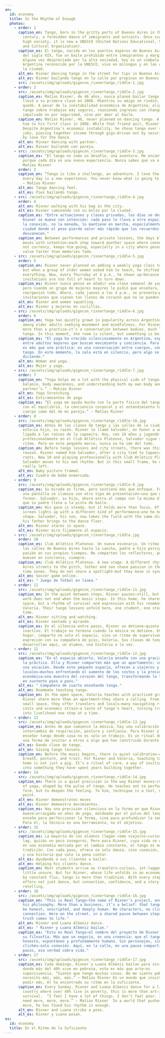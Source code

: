 ```yaml
---
en:
  id: economy
  title: In the Rhythm of Enough
  photos:
    - order: 1
      caption_en: Tango, born in the gritty ports of Buenos Aires in the late 19th
        century, a forbidden dance of immigrants and outcasts. Once scorned by
        high society, it is now a UNESCO (United Nations Educational, Scientific
        and Cultural Organization).
      caption_es: El tango, nacido en los puertos ásperos de Buenos Aires a finales
        del siglo XIX, fue un baile prohibido entre inmigrantes y marginados.
        Alguna vez despreciado por la alta sociedad, hoy es un símbolo de
        Argentina reconocido por la UNESCO, vivo en milongas y en las calles de
        la ciudad.
      alt_en: Rixner dancing tango in the street for tips in Buenos Aires.
      alt_es: Rixner bailando tango en la calle por propinas en Buenos Aires.
      src: /assets/img/uploads/gigecon_rixnertango_riddle-1.jpg
    - order: 2
      src: /assets/img/uploads/gigecon_rixnertango_riddle-2.jpg
      caption_es: Matías Rixner, de 46 años, nunca planeó bailar tango. Un amigo lo
        llevó a su primera clase en 2008. Mientras su amigo se rindió, Rixner se
        quedó. A pesar de la inestabilidad económica de Argentina, eligió el
        tango sobre trabajos más seguros, reuniendo ingresos con changas,
        impulsado no por seguridad, sino por amor al baile.
      caption_en: Matias Rixner, 46, never planned on dancing tango. A friend brought
        him to his first class in 2008. While that friend quit, Rixner stayed.
        Despite Argentina’s economic instability, he chose tango over safer
        jobs, piecing together income through gigs—driven not by security, but
        by love for the dance.
      alt_en: Rinxer dancing with partner.
      alt_es: Rinxer bailando con pareja.
    - src: /assets/img/uploads/gigecon_rixnertango_riddle-3.jpg
      caption_es: “El tango es como un desafío, una aventura. Me encanta la calle
        porque cada día es una nueva experiencia. Nunca sabes qué va a pasar.” —
        Matías Rixner
      order: 3
      caption_en: “Tango is like a challenge, an adventure. I love the street because
        every day is a new experience. You never know what is going to happen.”
        — Matias Rixner
      alt_en: Tango dancing feet.
      alt_es: Pies bailando tango.
    - src: /assets/img/uploads/gigecon_rixnertango_riddle-4.jpg
      order: 4
      alt_en: Rixner walking with his bag in the city.
      alt_es: Rixner caminando con su bolso por la ciudad.
      caption_es: "Entre actuaciones y clases privadas, los días se desdibujan. Pero
        Rixner se mueve con intención: cada paso lo lleva a otro espacio donde
        la conexión, no la moneda, lo mantiene en marcha, especialmente en una
        ciudad donde el peso pierde valor más rápido que los recuerdos se
        desvanecen."
      caption_en: Between performances and private lessons, the days blur. But Rixner
        moves with intention—each step toward another space where connection,
        not currency, keeps him going, especially in a city where pesos lose
        value faster than memories fade.
    - src: /assets/img/uploads/gigecon_rixnertango_riddle-5.jpg
      order: 5
      caption_en: Rixner never planned on adding a weekly yoga class to his schedule,
        but when a group of older women asked him to teach, he shifted
        everything. Now, every Thursday at 4 p.m., he shows up—because some
        invitations are too full of heart to turn down.
      caption_es: Rixner nunca pensó en añadir una clase semanal de yoga a su horario,
        pero cuando un grupo de mujeres mayores le pidió que enseñara,
        reorganizó todo. Ahora, cada jueves a las 4 p.m., se presenta—porque hay
        invitaciones que vienen tan llenas de corazón que no se pueden rechazar.
      alt_en: Rixner and women squatting.
      alt_es: Rixner y mujeres en cuclillas.
    - src: /assets/img/uploads/gigecon_rixnertango_riddle-6.jpg
      order: 6
      caption_en: Yoga has quietly grown in popularity across Argentina, especially
        among older adults seeking movement and mindfulness. For Rixner, it is
        more than a practice—it’s a conversation between bodies, much like
        tango. In this moment, the room is silent, but something is being said.
      caption_es: "El yoga ha crecido silenciosamente en Argentina, especialmente
        entre adultos mayores que buscan movimiento y conciencia. Para Rixner,
        es más que una práctica: es una conversación entre cuerpos, como el
        tango. En este momento, la sala está en silencio, pero algo se está
        diciendo."
      alt_en: Woman and yoga.
      alt_es: Mujer y yoga.
    - src: /assets/img/uploads/gigecon_rixnertango_riddle-7.jpg
      order: 7
      caption_en: “Yoga helps me a lot with the physical side of tango—especially
        balance, body awareness, and understanding both my own body and my
        partner’s.” — Matias Rixner
      alt_en: Yoga Stretching.
      alt_es: Estiramientos de yoga
      caption_es: “El yoga me ayuda mucho con la parte física del tango—especialmente
        con el equilibrio, la conciencia corporal y el entendimiento tanto de mi
        cuerpo como del de mi pareja.” — Matías Rixner
    - order: 8
      src: /assets/img/uploads/gigecon_rixnertango_riddle-18.jpg
      caption_es: Antes de las clases de tango y las calles de la ciudad, estaba
        esto—su hijo, su razón. Rixner lo llamó Salvador, en honor a una ciudad
        ligada a las raíces de la capoeira. Hoy, con 19 años y jugando
        profesionalmente en el Club Atlético Platense, Salvador sigue su propio
        ritmo. Pero en este pequeño marco, nunca se ha ido del todo.
      caption_en: Before tango lessons and city streets, there was this—his son, his
        reason. Rixner named him Salvador, after a city tied to Capoeira’s
        roots. Now 19 and playing professionally with Club Atlético Platense,
        Salvador moves to his own rhythm. But in this small frame, he never
        really left.
      alt_en: Baby picture framed.
      alt_es: Cuadro de bebé enmarcado.
    - order: 9
      src: /assets/img/uploads/gigecon_rixnertango_riddle-9.jpg
      caption_es: Su mirada es firme, pero sostiene más que enfoque. Fuera de cuadro,
        una pantalla se ilumina con otro tipo de presentación—una que él ayudó a
        formar. Salvador, su hijo, ahora entra al campo con la misma disciplina
        que su padre lleva a la pista de baile.
      caption_en: His gaze is steady, but it holds more than focus. Off-frame, a
        screen lights up with a different kind of performance—one he helped
        shape. Salvador, his son, now takes the field with the same discipline
        his father brings to the dance floor.
      alt_en: Rixner stares in space.
      alt_es: Rixner mira fijamente al espacio.
    - src: /assets/img/uploads/gigecon_rixnertango_riddle.jpg
      order: 10
      caption_es: Club Atlético Platense. Un nuevo escenario. Un ritmo distinto. Desde
        las calles de Buenos Aires hasta la cancha, padre e hijo persiguen la
        pasión en sus propios tiempos. No comparten los reflectores, pero se
        mueven en sincronía, siempre.
      caption_en: Club Atlético Platense. A new stage. A different rhythm. From Buenos
        Aires streets to the pitch, father and son chase passion in their own
        time zones. They do not share a spotlight—but they move in sync, always.
      alt_en: Soccer game online.
      alt_es: " Juego de fútbol en línea."
    - order: 11
      src: /assets/img/uploads/gigecon_rixnertango_riddle-11.jpg
      caption_en: In the quiet between steps, Rixner pauses—still, but never idle. The
        work does not end when the music stops. In this home, he shares not just
        space, but a rhythm of survival and expression with his roommate
        Valeria. Their tango lessons unfold here, one student, one story at a
        time.
      alt_en: Rixner sitting and watching.
      alt_es: Rixner sentado y mirando.
      caption_es: En el silencio entre pasos, Rixner se detiene—quieto, pero nunca
        inactivo. El trabajo no termina cuando la música se detiene. En este
        hogar, comparte no solo el espacio, sino un ritmo de supervivencia y
        expresión con su compañera de piso, Valeria. Sus clases de tango se
        desarrollan aquí, un alumno, una historia a la vez.
    - order: 12
      src: /assets/img/uploads/gigecon_rixnertango_riddle-12.jpg
      caption_es: "En el espacio abierto, Valeria enseña con una gracia cultivada por
        la práctica. Ella y Rixner comparten más que un apartamento: comparten
        una vocación. Desde este pequeño espacio, ofrecen a viajeros y
        locales—muchos enfrentando el aumento de los costos y la presión
        económica—una muestra del corazón del tango, transformando la tradición
        en sustento paso a paso."
      alt_es: " Compañera de cuarto enseñando tango."
      alt_en: Roommate teaching tango.
      caption_en: In the open space, Valeria teaches with practiced grace. She and
        Rixner share more than an apartment—they share a calling. From this
        small space, they offer travelers and locals—many navigating rising
        costs and economic strain—a taste of tango’s heart, turning tradition
        into livelihood one step at a time.
    - order: 13
      src: /assets/img/uploads/gigecon_rixnertango_riddle-13.jpg
      caption_es: Antes de que comience la música, hay una calibración silenciosa—un
        intercambio de respiración, postura y confianza. Para Rixner y Valeria,
        enseñar tango desde casa no es solo un trabajo. Es un ritual de cuidado,
        una forma de invitar a otros a algo que han construido durante años.
      alt_es: Dando clase de tango.
      alt_en: Giving tango lessons.
      caption_en: Before the music begins, there is quiet calibration—an exchange of
        breath, posture, and trust. For Rixner and Valeria, teaching tango from
        home is not just a gig. It’s a ritual of care, a way of inviting others
        into something they have spent years building together.
    - order: 14
      src: /assets/img/uploads/gigecon_rixnertango_riddle-14.jpg
      caption_en: There is a quiet precision in the way Rixner moves—rooted in years
        of yoga, shaped by the pulse of tango. He teaches not to perfect the
        form, but to deepen the feeling. To him, technique is a tool, not the
        point.
      alt_en: Rixner demonstrates moves
      alt_es: Rixner demuestra movimientos.
      caption_es: Hay una precisión silenciosa en la forma en que Rixner se
        mueve—arraigada en años de yoga, moldeada por el pulso del tango. No
        enseña para perfeccionar la forma, sino para profundizar la sensación.
        Para él, la técnica es una herramienta, no el objetivo.
    - order: 15
      src: /assets/img/uploads/gigecon_rixnertango_riddle-15.jpg
      caption_es: La mayoría de los alumnos llegan como viajeros—curiosos, con jet
        lag, quizás un poco inseguros. Pero para Rixner, cuya vida se desarrolla
        en una economía marcada por el cambio constante, el tango es más que
        tradición. Con cada paso, ofrece no solo danza, sino conexión, confianza
        y una historia que vale la pena contar.
      alt_es: Ayudando a sus clientes a bailar.
      alt_en: Helping his clients dance.
      caption_en: Most students arrive as travelers—curious, jet-lagged, maybe a
        little unsure. But for Rixner, whose life unfolds in an economy marked
        by constant flux, tango is more than tradition. With every step, he
        offers not just dance, but connection, confidence, and a story worth
        retelling.
    - order: 16
      src: /assets/img/uploads/gigecon_rixnertango_riddle-16.jpg
      caption_en: "This is Real Tango—the name of Rixner’s project, and the heart of
        his philosophy. More than a business, it’s a belief: that tango should
        be honest, unscripted, and deeply human. No characters, no clichés—just
        connection. Here on the street, in a shared pause between steps, that
        truth comes to life."
      alt_en: Rixner and Luana Albeniz dance.
      alt_es: " Rixner y Luana Albéniz bailan."
      caption_es: "Esto es Real Tango—el nombre del proyecto de Rixner y el corazón de
        su filosofía. Más que un negocio, es una creencia: que el tango debe ser
        honesto, espontáneo y profundamente humano. Sin personajes, sin
        clichés—solo conexión. Aquí, en la calle, en una pausa compartida entre
        pasos, esa verdad cobra vida."
    - order: 17
      src: /assets/img/uploads/gigecon_rixnertango_riddle-17.jpg
      caption_es: Cada domingo, Rixner y Luana Albeniz bailan para vivir. En un país
        donde más del 40% vive en pobreza, esto es más que arte—es
        supervivencia. “Siento que tengo muchas cosas. No me siento pobre. No
        necesito más, más, más.” — Matías Rixner En un mundo que insiste en
        pedir más, él ha encontrado su ritmo en lo suficiente.
      caption_en: Every Sunday, Rixner and Luana Albeniz dance for a living. In a
        country where over 40% live in poverty, this is more than art—it’s
        survival.  “I feel I have a lot of things. I don’t feel poor. I don’t
        need more, more, more.” — Matias Rixner  In a world that pushes for
        more, he has found his rhythm in enough.
      alt_en: Rixner and Luana strike a pose.
      alt_es: Rixner y Luana posan.
es:
  id: economy
  title: En el Ritmo de lo Suficiente
---
```

